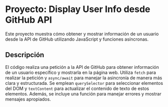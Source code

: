 # Proyecto: Display User Info desde GitHub API

Este proyecto muestra cómo obtener y mostrar información de un usuario desde la API de GitHub utilizando JavaScript y funciones asíncronas.

## Descripción

El código realiza una petición a la API de GitHub para obtener información de un usuario específico y mostrarla en la página web. Utiliza `fetch` para realizar la petición y `async/await` para manejar la asincronía de manera más clara y estructurada. Se emplean `querySelector` para seleccionar elementos del DOM y `textContent` para actualizar el contenido de texto de estos elementos. Además, se incluye una función para manejar errores y mostrar mensajes apropiados.
